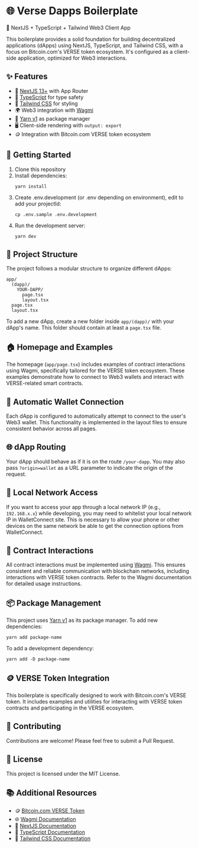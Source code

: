 # 🌐 Verse Dapps Boilerplate

📱 NextJS + TypeScript + Tailwind Web3 Client App

This boilerplate provides a solid foundation for building decentralized applications (dApps) using NextJS, TypeScript, and Tailwind CSS, with a focus on Bitcoin.com's VERSE token ecosystem. It's configured as a client-side application, optimized for Web3 interactions.

## ✨ Features

- 🚀 [NextJS 13+](https://nextjs.org/docs) with App Router
- 🦾 [TypeScript](https://www.typescriptlang.org/docs/) for type safety
- 🎨 [Tailwind CSS](https://tailwindcss.com/docs) for styling
- 🌍 Web3 integration with [Wagmi](https://wagmi.sh/)
- 🧶 [Yarn v1](https://classic.yarnpkg.com/en/docs) as package manager
- 🖥️ Client-side rendering with `output: export`
- 🪙 Integration with Bitcoin.com VERSE token ecosystem

## 🚀 Getting Started

1. Clone this repository
2. Install dependencies:
   ```
   yarn install
   ```
3. Create .env.development (or .env depending on environment), edit to add your projectId:
   ```
   cp .env.sample .env.development
   ```
4. Run the development server:
   ```
   yarn dev
   ```

## 📁 Project Structure

The project follows a modular structure to organize different dApps:

```
app/
  (dapp)/
    YOUR-DAPP/
      page.tsx
      layout.tsx
  page.tsx
  layout.tsx
```

To add a new dApp, create a new folder inside `app/(dapp)/` with your dApp's name. This folder should contain at least a `page.tsx` file.

## 🏠 Homepage and Examples

The homepage (`app/page.tsx`) includes examples of contract interactions using Wagmi, specifically tailored for the VERSE token ecosystem. These examples demonstrate how to connect to Web3 wallets and interact with VERSE-related smart contracts.

## 🔌 Automatic Wallet Connection

Each dApp is configured to automatically attempt to connect to the user's Web3 wallet. This functionality is implemented in the layout files to ensure consistent behavior across all pages.

## 🌐 dApp Routing

Your dApp should behave as if it is on the route `/your-dapp`. You may also pass `?origin=wallet` as a URL parameter to indicate the origin of the request.

## 📱 Local Network Access

If you want to access your app through a local network IP (e.g., `192.168.x.x`) while developing, you may need to whitelist your local network IP in WalletConnect site. This is necessary to allow your phone or other devices on the same network be able to get the connection options from WalletConnect.

## 🤝 Contract Interactions

All contract interactions must be implemented using [Wagmi](https://wagmi.sh/). This ensures consistent and reliable communication with blockchain networks, including interactions with VERSE token contracts. Refer to the Wagmi documentation for detailed usage instructions.

## 📦 Package Management

This project uses [Yarn v1](https://classic.yarnpkg.com/en/docs) as its package manager. To add new dependencies:

```
yarn add package-name
```

To add a development dependency:

```
yarn add -D package-name
```

## 🪙 VERSE Token Integration

This boilerplate is specifically designed to work with Bitcoin.com's VERSE token. It includes examples and utilities for interacting with VERSE token contracts and participating in the VERSE ecosystem.

## 🤝 Contributing

Contributions are welcome! Please feel free to submit a Pull Request.

## 📜 License

This project is licensed under the MIT License.

## 📚 Additional Resources

- 🪙 [Bitcoin.com VERSE Token](https://verse.bitcoin.com/)
- 🌐 [Wagmi Documentation](https://wagmi.sh/)
- 🚀 [NextJS Documentation](https://nextjs.org/docs)
- 🦾 [TypeScript Documentation](https://www.typescriptlang.org/docs/)
- 🎨 [Tailwind CSS Documentation](https://tailwindcss.com/docs)
